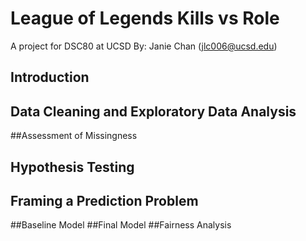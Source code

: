 # League of Legends Kills vs Role
A project for DSC80 at UCSD
By: Janie Chan (jlc006@ucsd.edu)

## Introduction

## Data Cleaning and Exploratory Data Analysis

##Assessment of Missingness

## Hypothesis Testing
## Framing a Prediction Problem
##Baseline Model
##Final Model
##Fairness Analysis
